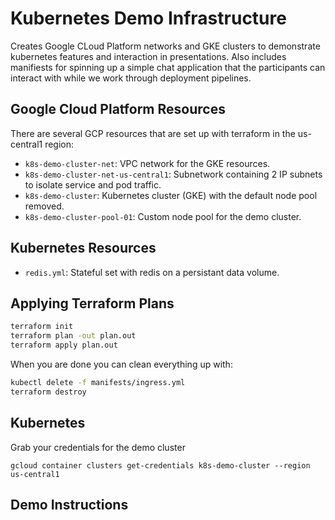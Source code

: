 # Kubernetes Demo Infrastructure

Creates Google CLoud Platform networks and GKE clusters to demonstrate kubernetes features and interaction in presentations.  Also includes manifiests for spinning up a simple chat application that the participants can interact with while we work through deployment pipelines.

## Google Cloud Platform Resources

There are several GCP resources that are set up with terraform in the us-central1 region:

* `k8s-demo-cluster-net`: VPC network for the GKE resources.
* `k8s-demo-cluster-net-us-central1`: Subnetwork containing 2 IP subnets to isolate service and pod traffic.
* `k8s-demo-cluster`: Kubernetes cluster (GKE) with the default node pool removed.
* `k8s-demo-cluster-pool-01`: Custom node pool for the demo cluster.

## Kubernetes Resources

* `redis.yml`: Stateful set with redis on a persistant data volume. 

## Applying Terraform Plans

```sh
terraform init
terraform plan -out plan.out
terraform apply plan.out
```

When you are done you can clean everything up with:
```sh
kubectl delete -f manifests/ingress.yml
terraform destroy
```

## Kubernetes

Grab your credentials for the demo cluster

```
gcloud container clusters get-credentials k8s-demo-cluster --region us-central1
```

## Demo Instructions

